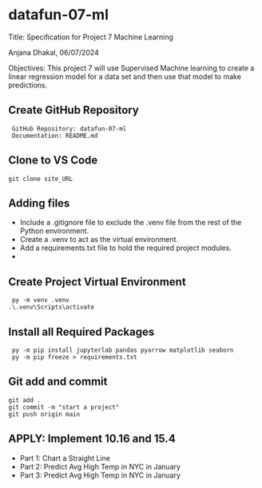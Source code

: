 # datafun-07-ml

Title: Specification for Project 7 Machine Learning
	
 Anjana Dhakal, 
 06/07/2024	

 Objectives: This project 7 will use Supervised Machine learning to create a linear regression model for a data set and then use that model to make predictions.

## Create GitHub Repository
```
 GitHub Repository: datafun-07-ml
 Documentation: README.md
```

## Clone to VS Code 
```
git clone site_URL
```

## Adding files 

- Include a .gitignore file to exclude the .venv file from the rest of the Python environment.
- Create a .venv to act as the virtual environment.
- Add a requirements.txt file to hold the required project modules.
-

## Create Project Virtual Environment
```
 py -m venv .venv
.\.venv\Scripts\activate
```

## Install all Required Packages
```
 py -m pip install jupyterlab pandas pyarrow matplotlib seaborn
 py -m pip freeze > requirements.txt
```

## Git add and commit
```
git add .
git commit -m "start a project"
git push origin main
```

## APPLY: Implement 10.16 and 15.4

- Part 1: Chart a Straight Line
- Part 2: Predict Avg High Temp in NYC in January
- Part 3: Predict Avg High Temp in NYC in January
